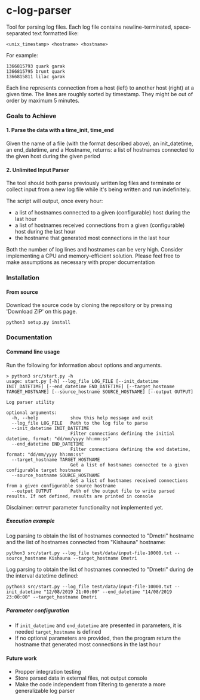 # c-log-parser

Tool for parsing log files. Each log file contains newline-terminated, space-separated text formatted like:

`<unix_timestamp> <hostname> <hostname>`

For example:
```text
1366815793 quark garak
1366815795 brunt quark
1366815811 lilac garak
```
Each line represents connection from a host (left) to another host (right) at a given time. The lines are roughly sorted by timestamp. They might be out of order by maximum 5 minutes.

### Goals to Achieve

#### 1. Parse the data with a time_init, time_end
Given the name of a file (with the format described above), an init_datetime, an end_datetime, and a Hostname, returns: a list of hostnames connected to the given host during the given period

#### 2. Unlimited Input Parser
The tool should both parse previously written log files and terminate or collect input from a new log file while it's being written and run indefinitely.

The script will output, once every hour:
 - a list of hostnames connected to a given (configurable) host during the last hour
 - a list of hostnames received connections from a given (configurable) host during the last hour
 - the hostname that generated most connections in the last hour

Both the number of log lines and hostnames can be very high. Consider implementing a CPU and memory-efficient solution. Please feel free to make assumptions as necessary with proper documentation

### Installation

#### From source

Download the source code by cloning the repository or by pressing 'Download ZIP' on this page.

```shell script
python3 setup.py install
```

### Documentation

#### Command line usage
Run the following for information about options and arguments.
```shell script
> python3 src/start.py -h
usage: start.py [-h] --log_file LOG_FILE [--init_datetime INIT_DATETIME] [--end_datetime END_DATETIME] [--target_hostname TARGET_HOSTNAME] [--source_hostname SOURCE_HOSTNAME] [--output OUTPUT]

Log parser utility

optional arguments:
  -h, --help            show this help message and exit
  --log_file LOG_FILE   Path to the log file to parse
  --init_datetime INIT_DATETIME
                        Filter connections defining the initial datetime, format: "dd/mm/yyyy hh:mm:ss"
  --end_datetime END_DATETIME
                        Filter connections defining the end datetime, format: "dd/mm/yyyy hh:mm:ss"
  --target_hostname TARGET_HOSTNAME
                        Get a list of hostnames connected to a given configurable target hostname
  --source_hostname SOURCE_HOSTNAME
                        Get a list of hostnames received connections from a given configurable source hostname
  --output OUTPUT       Path of the output file to write parsed results. If not defined, results are printed in console
```
Disclaimer: `OUTPUT` parameter functionality not implemented yet.

##### Execution example
Log parsing to obtain the list of hostnames connected to "Dmetri" hostname and the list of hostnames connected from "Kishauna" hostname:
```shell script
python3 src/start.py --log_file test/data/input-file-10000.txt --source_hostname Kishauna --target_hostname Dmetri
```

Log parsing to obtain the list of hostnames connected to "Dmetri" during de the interval datetime defined:
```shell script
python3 src/start.py --log_file test/data/input-file-10000.txt --init_datetime "12/08/2019 21:00:00" --end_datetime "14/08/2019 23:00:00" --target_hostname Dmetri
```

##### Parameter configuration

 - If `init_datetime` and `end_datetime` are presented in parameters, it is needed `target_hostname` is defined
 - If no optional parameters are provided, then the program return the hostname that generated most connections in the last hour
 
#### Future work

- Propper integration testing
- Store parsed data in external files, not output console
- Make the code independent from filtering to generate a more generalizable log parser 

